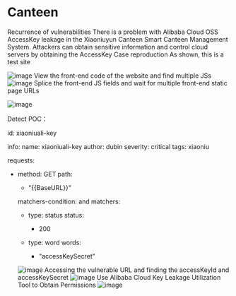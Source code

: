 # Canteen
Recurrence of vulnerabilities
There is a problem with Alibaba Cloud OSS AccessKey leakage in the Xiaoniuyun Canteen Smart Canteen Management System. Attackers can obtain sensitive information and control cloud servers by obtaining the AccessKey
Case reproduction As shown, this is a test site

![image](https://github.com/dubin12345/Canteen/assets/144758348/4fd75650-eaff-4921-bad2-4722dd6521ec)
View the front-end code of the website and find multiple JSs
![image](https://github.com/dubin12345/Canteen/assets/144758348/6b4d9311-3496-47db-9142-32a993678e06)
Splice the front-end JS fields and wait for multiple front-end static page URLs

![image](https://github.com/dubin12345/Canteen/assets/144758348/91afe9dc-3350-4d7a-8690-65792f3b51dd)

Detect POC：

id: xiaoniuali-key
 
info:
  name: xiaoniuali-key
  author: dubin
  severity: critical
  tags: xiaoniu
 
requests:
  - method: GET
    path:
      - "{{BaseURL}}"

    matchers-condition: and
    matchers:
      - type: status
        status:
          - 200

      - type: word
        words:
          - "accessKeySecret"

      ![image](https://github.com/dubin12345/Canteen/assets/144758348/f105de82-4b4d-4caf-9048-fef893a44627)
    Accessing the vulnerable URL and finding the accessKeyId and accessKeySecret
    ![image](https://github.com/dubin12345/Canteen/assets/144758348/7493b58c-7982-4ab2-a3d8-60f908a9212d)
    Use Alibaba Cloud Key Leakage Utilization Tool to Obtain Permissions
    ![image](https://github.com/dubin12345/Canteen/assets/144758348/84137d38-253b-44be-8080-75882a318894)
    







